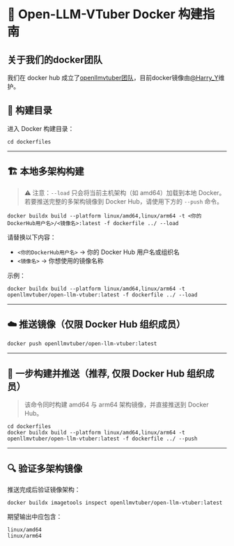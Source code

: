 # 🐳 Open-LLM-VTuber Docker 构建指南

## 关于我们的docker团队
我们在 docker hub 成立了[openllmvtuber团队](https://hub.docker.com/orgs/openllmvtuber/members)，目前docker镜像由[@Harry_Y](https://github.com/Harry-Yu-Shuhang)维护。

## 📁 构建目录
进入 Docker 构建目录：
```
cd dockerfiles
```

---

## 🏗️ 本地多架构构建

> ⚠️ 注意：`--load` 只会将当前主机架构（如 amd64）加载到本地 Docker。  
> 若要推送完整的多架构镜像到 Docker Hub，请使用下方的 `--push` 命令。

```
docker buildx build --platform linux/amd64,linux/arm64 -t <你的DockerHub用户名>/<镜像名>:latest -f dockerfile ../ --load
```

请替换以下内容：
- `<你的DockerHub用户名>` → 你的 Docker Hub 用户名或组织名  
- `<镜像名>` → 你想使用的镜像名称  

示例：
```
docker buildx build --platform linux/amd64,linux/arm64 -t openllmvtuber/open-llm-vtuber:latest -f dockerfile ../ --load
```

---

## ☁️ 推送镜像（仅限 Docker Hub 组织成员）
```
docker push openllmvtuber/open-llm-vtuber:latest
```

---

## 🚀 一步构建并推送（推荐, 仅限 Docker Hub 组织成员）
> 该命令同时构建 amd64 与 arm64 架构镜像，并直接推送到 Docker Hub。
```
cd dockerfiles
docker buildx build --platform linux/amd64,linux/arm64 -t openllmvtuber/open-llm-vtuber:latest -f dockerfile ../ --push
```

---

## 🔍 验证多架构镜像
推送完成后验证镜像架构：
```
docker buildx imagetools inspect openllmvtuber/open-llm-vtuber:latest
```

期望输出中应包含：
```
linux/amd64
linux/arm64
```
